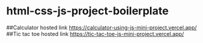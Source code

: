 # html-css-js-project-boilerplate
##Calculator hosted link
https://calculator-using-js-mini-project.vercel.app/
##Tic tac toe hosted link
https://tic-tac-toe-js-mini-project.vercel.app/
